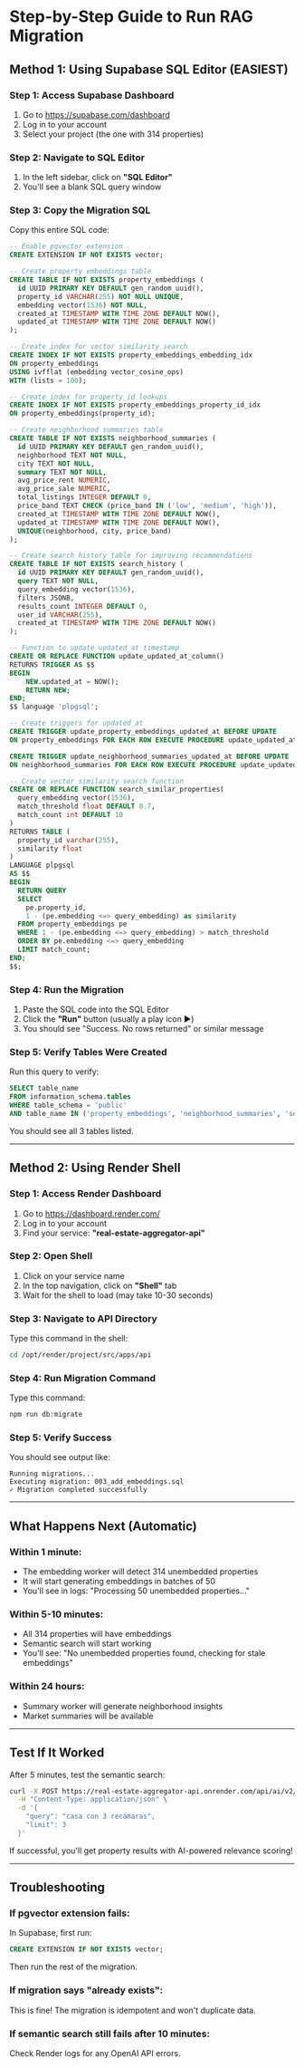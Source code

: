 # Step-by-Step Guide to Run RAG Migration

## Method 1: Using Supabase SQL Editor (EASIEST)

### Step 1: Access Supabase Dashboard
1. Go to https://supabase.com/dashboard
2. Log in to your account
3. Select your project (the one with 314 properties)

### Step 2: Navigate to SQL Editor
1. In the left sidebar, click on **"SQL Editor"**
2. You'll see a blank SQL query window

### Step 3: Copy the Migration SQL
Copy this entire SQL code:

```sql
-- Enable pgvector extension
CREATE EXTENSION IF NOT EXISTS vector;

-- Create property embeddings table
CREATE TABLE IF NOT EXISTS property_embeddings (
  id UUID PRIMARY KEY DEFAULT gen_random_uuid(),
  property_id VARCHAR(255) NOT NULL UNIQUE,
  embedding vector(1536) NOT NULL,
  created_at TIMESTAMP WITH TIME ZONE DEFAULT NOW(),
  updated_at TIMESTAMP WITH TIME ZONE DEFAULT NOW()
);

-- Create index for vector similarity search
CREATE INDEX IF NOT EXISTS property_embeddings_embedding_idx 
ON property_embeddings 
USING ivfflat (embedding vector_cosine_ops)
WITH (lists = 100);

-- Create index for property_id lookups
CREATE INDEX IF NOT EXISTS property_embeddings_property_id_idx 
ON property_embeddings(property_id);

-- Create neighborhood summaries table
CREATE TABLE IF NOT EXISTS neighborhood_summaries (
  id UUID PRIMARY KEY DEFAULT gen_random_uuid(),
  neighborhood TEXT NOT NULL,
  city TEXT NOT NULL,
  summary TEXT NOT NULL,
  avg_price_rent NUMERIC,
  avg_price_sale NUMERIC,
  total_listings INTEGER DEFAULT 0,
  price_band TEXT CHECK (price_band IN ('low', 'medium', 'high')),
  created_at TIMESTAMP WITH TIME ZONE DEFAULT NOW(),
  updated_at TIMESTAMP WITH TIME ZONE DEFAULT NOW(),
  UNIQUE(neighborhood, city, price_band)
);

-- Create search history table for improving recommendations
CREATE TABLE IF NOT EXISTS search_history (
  id UUID PRIMARY KEY DEFAULT gen_random_uuid(),
  query TEXT NOT NULL,
  query_embedding vector(1536),
  filters JSONB,
  results_count INTEGER DEFAULT 0,
  user_id VARCHAR(255),
  created_at TIMESTAMP WITH TIME ZONE DEFAULT NOW()
);

-- Function to update updated_at timestamp
CREATE OR REPLACE FUNCTION update_updated_at_column()
RETURNS TRIGGER AS $$
BEGIN
    NEW.updated_at = NOW();
    RETURN NEW;
END;
$$ language 'plpgsql';

-- Create triggers for updated_at
CREATE TRIGGER update_property_embeddings_updated_at BEFORE UPDATE
ON property_embeddings FOR EACH ROW EXECUTE PROCEDURE update_updated_at_column();

CREATE TRIGGER update_neighborhood_summaries_updated_at BEFORE UPDATE
ON neighborhood_summaries FOR EACH ROW EXECUTE PROCEDURE update_updated_at_column();

-- Create vector similarity search function
CREATE OR REPLACE FUNCTION search_similar_properties(
  query_embedding vector(1536),
  match_threshold float DEFAULT 0.7,
  match_count int DEFAULT 10
)
RETURNS TABLE (
  property_id varchar(255),
  similarity float
)
LANGUAGE plpgsql
AS $$
BEGIN
  RETURN QUERY
  SELECT
    pe.property_id,
    1 - (pe.embedding <=> query_embedding) as similarity
  FROM property_embeddings pe
  WHERE 1 - (pe.embedding <=> query_embedding) > match_threshold
  ORDER BY pe.embedding <=> query_embedding
  LIMIT match_count;
END;
$$;
```

### Step 4: Run the Migration
1. Paste the SQL code into the SQL Editor
2. Click the **"Run"** button (usually a play icon ▶️)
3. You should see "Success. No rows returned" or similar message

### Step 5: Verify Tables Were Created
Run this query to verify:
```sql
SELECT table_name 
FROM information_schema.tables 
WHERE table_schema = 'public' 
AND table_name IN ('property_embeddings', 'neighborhood_summaries', 'search_history');
```

You should see all 3 tables listed.

---

## Method 2: Using Render Shell

### Step 1: Access Render Dashboard
1. Go to https://dashboard.render.com/
2. Log in to your account
3. Find your service: **"real-estate-aggregator-api"**

### Step 2: Open Shell
1. Click on your service name
2. In the top navigation, click on **"Shell"** tab
3. Wait for the shell to load (may take 10-30 seconds)

### Step 3: Navigate to API Directory
Type this command in the shell:
```bash
cd /opt/render/project/src/apps/api
```

### Step 4: Run Migration Command
Type this command:
```bash
npm run db:migrate
```

### Step 5: Verify Success
You should see output like:
```
Running migrations...
Executing migration: 003_add_embeddings.sql
✓ Migration completed successfully
```

---

## What Happens Next (Automatic)

### Within 1 minute:
- The embedding worker will detect 314 unembedded properties
- It will start generating embeddings in batches of 50
- You'll see in logs: "Processing 50 unembedded properties..."

### Within 5-10 minutes:
- All 314 properties will have embeddings
- Semantic search will start working
- You'll see: "No unembedded properties found, checking for stale embeddings"

### Within 24 hours:
- Summary worker will generate neighborhood insights
- Market summaries will be available

---

## Test If It Worked

After 5 minutes, test the semantic search:

```bash
curl -X POST https://real-estate-aggregator-api.onrender.com/api/ai/v2/semantic-search \
  -H "Content-Type: application/json" \
  -d '{
    "query": "casa con 3 recámaras",
    "limit": 3
  }'
```

If successful, you'll get property results with AI-powered relevance scoring!

---

## Troubleshooting

### If pgvector extension fails:
In Supabase, first run:
```sql
CREATE EXTENSION IF NOT EXISTS vector;
```

Then run the rest of the migration.

### If migration says "already exists":
This is fine! The migration is idempotent and won't duplicate data.

### If semantic search still fails after 10 minutes:
Check Render logs for any OpenAI API errors.